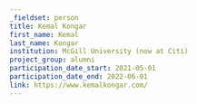 ```yaml
---
_fieldset: person
title: Kemal Kongar
first_name: Kemal
last_name: Kongar
institution: McGill University (now at Citi)
project_group: alumni
participation_date_start: 2021-05-01
participation_date_end: 2022-06-01
link: https://www.kemalkongar.com/
---
```

